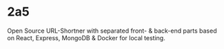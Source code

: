 # 2a5
Open Source URL-Shortner with separated front- &amp; back-end parts based on React, Express, MongoDB &amp; Docker for local testing.
